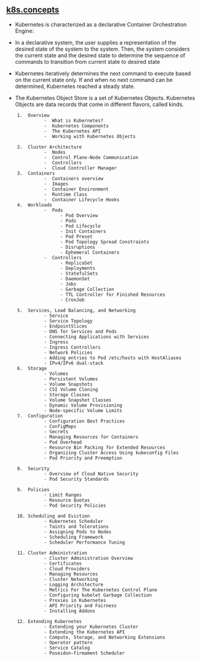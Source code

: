 ## [k8s.concepts](https://kubernetes.io/docs/concepts/)

- Kubernetes is characterized as a declarative Container Orchestration Engine: 

- In a declarative system, the user supplies a representation of the 
  desired state of the system to the system. Then, the system considers 
  the current state and the desired state to determine the
  sequence of commands to transition from current state to desired state
  
- Kubernetes iteratively determines the next command to execute based on the current state only. 
  If and when no next command can be determined, Kubernetes reached a steady state.

- The Kubernetes Object Store is a set of Kubernetes Objects. 
  Kubernetes Objects are data records that come in different flavors, called kinds.

```
    1.  Overview 
              -  What is Kubernetes?
              -  Kubernetes Components
              -  The Kubernetes API
              -  Working with Kubernetes Objects

    2.  Cluster Architecture
              -  Nodes
              -  Control Plane-Node Communication
              -  Controllers
              -  Cloud Controller Manager
    3.  Containers
              -  Containers overview
              -  Images
              -  Container Environment
              -  Runtime Class
              -  Container Lifecycle Hooks
    4.  Workloads
              -  Pods
                    - Pod Overview
                    - Pods
                    - Pod Lifecycle
                    - Init Containers
                    - Pod Preset
                    - Pod Topology Spread Constraints
                    - Disruptions
                    - Ephemeral Containers
              -  Controllers
                    - ReplicaSet
                    - Deployments
                    - StatefulSets
                    - DaemonSet
                    - Jobs
                    - Garbage Collection
                    - TTL Controller for Finished Resources
                    - CronJob

    5.  Services, Load Balancing, and Networking
              - Service
              - Service Topology
              - EndpointSlices
              - DNS for Services and Pods
              - Connecting Applications with Services
              - Ingress
              - Ingress Controllers
              - Network Policies
              - Adding entries to Pod /etc/hosts with HostAliases
              - IPv4/IPv6 dual-stack     
    6.  Storage
              - Volumes
              - Persistent Volumes
              - Volume Snapshots
              - CSI Volume Cloning
              - Storage Classes
              - Volume Snapshot Classes
              - Dynamic Volume Provisioning
              - Node-specific Volume Limits
    7.  Configuration
              - Configuration Best Practices
              - ConfigMaps
              - Secrets
              - Managing Resources for Containers
              - Pod Overhead
              - Resource Bin Packing for Extended Resources
              - Organizing Cluster Access Using kubeconfig Files
              - Pod Priority and Preemption

    8.  Security
              - Overview of Cloud Native Security
              - Pod Security Standards

    9.  Policies
              - Limit Ranges
              - Resource Quotas
              - Pod Security Policies

    10. Scheduling and Eviction
              - Kubernetes Scheduler
              - Taints and Tolerations
              - Assigning Pods to Nodes
              - Scheduling Framework
              - Scheduler Performance Tuning

    11. Cluster Administration
              - Cluster Administration Overview
              - Certificates
              - Cloud Providers
              - Managing Resources
              - Cluster Networking
              - Logging Architecture
              - Metrics For The Kubernetes Control Plane
              - Configuring kubelet Garbage Collection
              - Proxies in Kubernetes
              - API Priority and Fairness
              - Installing Addons

    12. Extending Kubernetes
              - Extending your Kubernetes Cluster
              - Extending the Kubernetes API
              - Compute, Storage, and Networking Extensions
              - Operator pattern
              - Service Catalog
              - Poseidon-Firmament Scheduler
```
